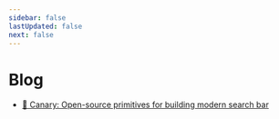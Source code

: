 ```yaml
---
sidebar: false
lastUpdated: false
next: false
---
```


# Blog

- [🐤 Canary: Open-source primitives for building modern search bar](https://yujonglee.com/canary)
